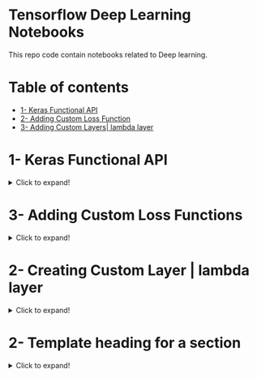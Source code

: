 # Tensorflow Deep Learning Notebooks
This repo code contain notebooks related to Deep learning.

# Table of contents
- [1- Keras Functional API](#1--Keras-Functional-API)
- [2- Adding Custom Loss Function](#2--Adding-Custom-Loss-Functions)
- [3- Adding Custom Layers| lambda layer](#3--Creating-Custom-Layer-|-lambda-layer)


# 1- Keras Functional API

<details>
<summary>Click to expand!</summary>

#### 1- Keras Functional API
One great advantage of using the functional API is the additional flexibility in your model `architecture design`, where instead of each layer being linearly stacked in turn with other layers, you can have `branches`, `cycles`, `multiple inputs and outputs`, and a whole lot more.

<h3 align="center">Sequential API</h3>

```python
sequential_model = tf.keras.models.Sequential([tf.keras.layers.Flatten(input_shape=(28, 28)),
                                               tf.keras.layers.Dense(128, activation=tf.nn.relu),
                                               tf.keras.layers.Dense(10, activation=tf.nn.softmax)])

```
<h3 align="center">Functional API</h3>

```python
# input 
input_layer = tf.keras.Input(shape=(28, 28))

# hidden layer
flatten_layer = tf.keras.layers.Flatten()(input_layer)
first_dense = tf.keras.layers.Dense(10, activation=tf.nn.relu)(flatten_layer)
output_layer = tf.keras.layers.Dense(10, activation=tf.nn.softmax)(first_dense)

# declare inputs and outputs
functional_model = Model(inputs=input_layer, outputs=output_layer)
```
[Link to Notebooks](https://github.com/devzohaib/Tensorflow_practice_notebooks/tree/master/1-%20Functional%20API%20Practice)

</details>

# 3- Adding Custom Loss Functions

<details>
<summary>Click to expand!</summary>

#### 2- Adding Custom Loss Functions
To create a custom loss function, you'll need to create your own function that accepts two parameters , typically called `y_true` and `y_pred` as in prediction on these contain your true labels and your current predicted values. The loss will be some kind of a function that calculates the difference between the two.

```python
# loss function
def my_huber_loss(y_true, y_pred):
    threshold = 1
    error = y_true - y_pred
    is_small_error = tf.abs(error) <= threshold
    small_error_loss = tf.square(error) / 2
    big_error_loss = threshold * (tf.abs(error) - (0.5 * threshold))
    return tf.where(is_small_error, small_error_loss, big_error_loss)

# model
model = tf.keras.Sequential([keras.layers.Dense(units=1, input_shape=[1])])
# adding loss function
model.compile(optimizer='sgd', loss=my_huber_loss)
# training
model.fit(X, Y, epochs=5)
```

[Link to Notebook](https://github.com/devzohaib/Tensorflow_practice_notebooks/tree/master/2-%20Custom%20Loss%20Functions)


</details>

# 2- Creating Custom Layer | lambda layer

<details>
<><summary>Click to expand!</summary>

#### 2- Lambda Layer

`lambda layer`. This is a layer type that can be used to execute `arbitrary code`. The purpose of the `lambda layer` is to execute an arbitrary function within a `sequential` or a `functional API` `model`. It's best-suited for something quick and simple or if you want to experiment.

```python
def my_relu(x):
    return K.maximum(-0.1, x)

model = tf.keras.models.Sequential([
    tf.keras.layers.Flatten(input_shape=(28, 28)),
    tf.keras.layers.Dense(128),
    tf.keras.layers.Lambda(my_relu),  # <-- this is the lambda layer
    tf.keras.layers.Dense(10, activation='softmax')
])

model.compile(optimizer='adam',
              loss='sparse_categorical_crossentropy',
              metrics=['accuracy'])

model.fit(x_train, y_train, epochs=5)
```
```python
model = tf.keras.models.Sequential([
  tf.keras.layers.Flatten(input_shape=(28, 28)),
  tf.keras.layers.Dense(128),
  tf.keras.layers.Lambda(lambda x: tf.abs(x)), # <-- this is the lambda layer
  tf.keras.layers.Dense(10, activation='softmax')
])
```
[link to Notebooks]()

</details>

</details>

# 2- Template heading for a section

<details>
<><summary>Click to expand!</summary>

#### 2- Template heading for a section

</details>
